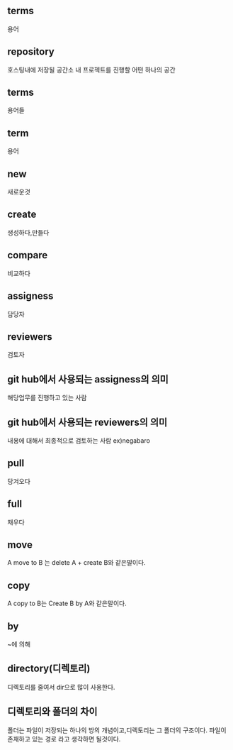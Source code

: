 ## terms

용어

## repository
호스팅내에 저장될 공간소 내 프로젝트를 진행할 어떤 하나의 공간

## terms
용어들

## term
용어

## new
새로운것

## create
생성하다,만들다

## compare
비교하다

## assigness
담당자 

## reviewers
검토자

## git hub에서 사용되는 assigness의 의미
해당업무를 진행하고 있는 사람

## git hub에서 사용되는 reviewers의 의미
내용에 대해서 최종적으로 검토하는 사람 ex)negabaro

## pull
당겨오다

## full
채우다

## move
A move to B 는 delete A + create B와 같은말이다.

## copy
A copy to B는 Create B by A와 같은말이다.

## by
~에 의해

## directory(디렉토리)
디렉토리를 줄여서 dir으로 많이 사용한다.

## 디렉토리와 폴더의 차이
폴더는 파일이 저장되는 하나의 방의 개념이고,디렉토리는 그 폴더의 구조이다.
파일이 존재하고 있는 경로 라고 생각하면 될것이다.